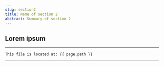 ```yaml
---
slug: section2
title: Name of section 2
abstract: Summary of section 2
---
```


## Lorem ipsum



---
```
This file is located at: {{ page.path }}
```
---
